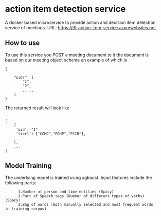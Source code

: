 # action item detection service
A docker based microservice to provide action and decision item detection service of meetings. 
URL:   https://tfl-action-item-service.azurewebsites.net

## How to use
To use this service you POST a meeting document to it the document is based on our meeting object schema an example of which is

```
{

    "uids": [
        "1",
        "2",
        .....
    ]
}
```

The returned result will look like


```

[
    {
     'uid': "1"
     'tier1': ["CCMC","FONP","PSCB"],
    
    },
    ...
]
```
## Model Training
The underlying model is trained using xgboost.
Input features include the following parts:
````
      1.Number of person and time entities (Spacy)
      2.Part of Speech tags (Number of different types of verbs) (Spacy)
      3.Bag of words (both manually selected and most frequent words in training corpus)
      
